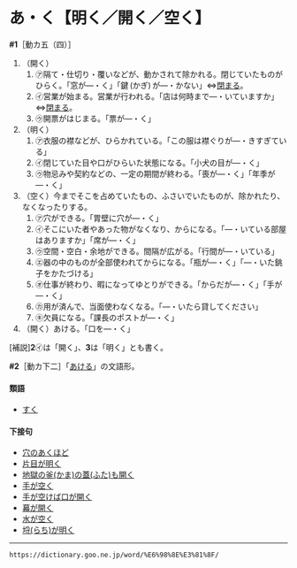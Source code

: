 # あ・く【明く／開く／空く】

**\#1**［動カ五（四）］
1. （開く）    
    1.  ㋐隔て・仕切り・覆いなどが、動かされて除かれる。閉じていたものがひらく。「窓が―・く」「鍵 (かぎ) が―・かない」⇔[閉まる](https://dictionary.goo.ne.jp/word/%E7%B7%A0%E3%82%8B/#jn-100781)。        
    2.  ㋑営業が始まる。営業が行われる。「店は何時まで―・いていますか」⇔[閉まる](https://dictionary.goo.ne.jp/word/%E7%B7%A0%E3%82%8B/#jn-100781)。        
    3.  ㋒開票がはじまる。「票が―・く」
2. （明く）    
    1.  ㋐衣服の襟などが、ひらかれている。「この服は襟ぐりが―・きすぎている」        
    2.  ㋑閉じていた目や口がひらいた状態になる。「小犬の目が―・く」        
    3.  ㋒物忌みや契約などの、一定の期間が終わる。「喪が―・く」「年季が―・く」
3. （空く）今までそこを占めていたもの、ふさいでいたものが、除かれたり、なくなったりする。    
    1.  ㋐穴ができる。「胃壁に穴が―・く」        
    2.  ㋑そこにいた者やあった物がなくなり、からになる。「―・いている部屋はありますか」「席が―・く」        
    3.  ㋒空間・空白・余地ができる。間隔が広がる。「行間が―・いている」        
    4.  ㋓器の中のものが全部使われてからになる。「瓶が―・く」「―・いた銚子をかたづける」        
    5.  ㋔仕事が終わり、暇になってゆとりができる。「からだが―・く」「手が―・く」  
    6.  ㋕用が済んで、当面使わなくなる。「―・いたら貸してください」        
    7.  ㋖欠員になる。「課長のポストが―・く」
4. （開く）あける。「口を―・く」    

\[補説\]**2**㋑は「開く」、**3**は「明く」とも書く。

**\#2**［動カ下二］「[あける](https://dictionary.goo.ne.jp/word/%E6%98%8E%E3%81%91%E3%82%8B/#jn-3182)」の文語形。

#### 類語

-   [すく](https://dictionary.goo.ne.jp/word/%E9%8B%A4%E3%81%8F/#jn-117792)

#### 下接句

-   [穴のあくほど](https://dictionary.goo.ne.jp/word/%E7%A9%B4%E3%81%AE%E3%81%82%E3%81%8F%E3%81%BB%E3%81%A9/#jn-5356)
-   [片目が明く](https://dictionary.goo.ne.jp/word/%E7%89%87%E7%9B%AE%E3%81%8C%E6%98%8E%E3%81%8F/#jn-42135)
-   [地獄の釜(かま)の蓋(ふた)も開く](https://dictionary.goo.ne.jp/word/%E5%9C%B0%E7%8D%84%E3%81%AE%E9%87%9C%E3%81%AE%E8%93%8B%E3%82%82%E3%81%82%E3%81%8F/#jn-95741)
-   [手が空く](https://dictionary.goo.ne.jp/word/%E6%89%8B%E3%81%8C%E7%A9%BA%E3%81%8F/#jn-148833)
-   [手が空けば口が開く](https://dictionary.goo.ne.jp/word/%E6%89%8B%E3%81%8C%E7%A9%BA%E3%81%91%E3%81%B0%E5%8F%A3%E3%81%8C%E9%96%8B%E3%81%8F/#jn-148834)
-   [幕が開く](https://dictionary.goo.ne.jp/word/%E5%B9%95%E3%81%8C%E9%96%8B%E3%81%8F/#jn-207471)
-   [水が空く](https://dictionary.goo.ne.jp/word/%E6%B0%B4%E3%81%8C%E3%81%82%E3%81%8F/#jn-211477)
-   [埒(らち)が明く](https://dictionary.goo.ne.jp/word/%E5%9F%92%E3%81%8C%E6%98%8E%E3%81%8F/#jn-229544)

---
`https://dictionary.goo.ne.jp/word/%E6%98%8E%E3%81%8F/`